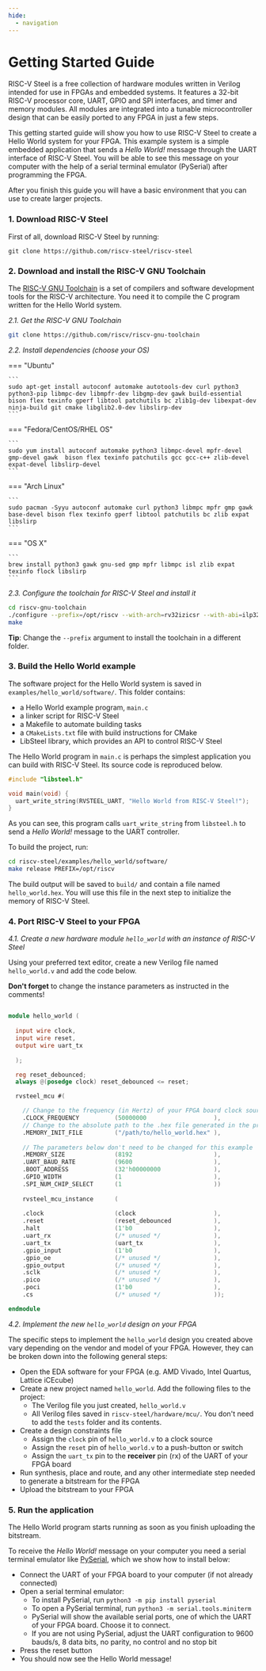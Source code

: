 ```yaml
---
hide:
  - navigation
---
```


# Getting Started Guide

RISC-V Steel is a free collection of hardware modules written in Verilog intended for use in FPGAs and embedded systems. It features a 32-bit RISC-V processor core, UART, GPIO and SPI interfaces, and timer and memory modules. All modules are integrated into a tunable microcontroller design that can be easily ported to any FPGA in just a few steps.

This getting started guide will show you how to use RISC-V Steel to create a Hello World system for your FPGA. This example system is a simple embedded application that sends a *Hello World!* message through the UART interface of RISC-V Steel. You will be able to see this message on your computer with the help of a serial terminal emulator (PySerial) after programming the FPGA.

After you finish this guide you will have a basic environment that you can use to create larger projects.

### 1. Download RISC-V Steel

First of all, download RISC-V Steel by running:

```
git clone https://github.com/riscv-steel/riscv-steel
```

### 2. Download and install the RISC-V GNU Toolchain

The [RISC-V GNU Toolchain](https://github.com/riscv-collab/riscv-gnu-toolchain) is a set of compilers and software development tools for the RISC-V architecture. You need it to compile the C program written for the Hello World system.

*2.1. Get the RISC-V GNU Toolchain*

```bash
git clone https://github.com/riscv/riscv-gnu-toolchain
```

*2.2. Install dependencies (choose your OS)*

=== "Ubuntu"

    ```
    sudo apt-get install autoconf automake autotools-dev curl python3 python3-pip libmpc-dev libmpfr-dev libgmp-dev gawk build-essential bison flex texinfo gperf libtool patchutils bc zlib1g-dev libexpat-dev ninja-build git cmake libglib2.0-dev libslirp-dev
    ```

=== "Fedora/CentOS/RHEL OS"

    ```
    sudo yum install autoconf automake python3 libmpc-devel mpfr-devel gmp-devel gawk  bison flex texinfo patchutils gcc gcc-c++ zlib-devel expat-devel libslirp-devel
    ```

=== "Arch Linux"

    ```
    sudo pacman -Syyu autoconf automake curl python3 libmpc mpfr gmp gawk base-devel bison flex texinfo gperf libtool patchutils bc zlib expat libslirp
    ```

=== "OS X"

    ```
    brew install python3 gawk gnu-sed gmp mpfr libmpc isl zlib expat texinfo flock libslirp
    ```

*2.3. Configure the toolchain for RISC-V Steel and install it*

```bash
cd riscv-gnu-toolchain
./configure --prefix=/opt/riscv --with-arch=rv32izicsr --with-abi=ilp32
make
```
**Tip**: Change the `--prefix` argument to install the toolchain in a different folder.

### 3. Build the Hello World example

The software project for the Hello World system is saved in `examples/hello_world/software/`. This folder contains:

- a Hello World example program, `main.c`
- a linker script for RISC-V Steel
- a Makefile to automate building tasks
- a `CMakeLists.txt` file with build instructions for CMake
- LibSteel library, which provides an API to control RISC-V Steel

The Hello World program in `main.c` is perhaps the simplest application you can build with RISC-V Steel. Its source code is reproduced below.

```c
#include "libsteel.h"

void main(void) {
  uart_write_string(RVSTEEL_UART, "Hello World from RISC-V Steel!");
}
```

As you can see, this program calls `uart_write_string` from `libsteel.h` to send a *Hello World!* message to the UART controller.

To build the project, run:

```bash
cd riscv-steel/examples/hello_world/software/
make release PREFIX=/opt/riscv
```

The build output will be saved to `build/` and contain a file named `hello_world.hex`. You will use this file in the next step to initialize the memory of RISC-V Steel.

### 4. Port RISC-V Steel to your FPGA

*4.1. Create a new hardware module `hello_world` with an instance of RISC-V Steel*

Using your preferred text editor, create a new Verilog file named `hello_world.v` and add the code below.

**Don't forget** to change the instance parameters as instructed in the comments!

```verilog

module hello_world (
  
  input wire clock,
  input wire reset,
  output wire uart_tx
  
  );

  reg reset_debounced;
  always @(posedge clock) reset_debounced <= reset;

  rvsteel_mcu #(

    // Change to the frequency (in Hertz) of your FPGA board clock source
    .CLOCK_FREQUENCY          (50000000                   ),
    // Change to the absolute path to the .hex file generated in the previous step
    .MEMORY_INIT_FILE         ("/path/to/hello_world.hex" ),
    
    // The parameters below don't need to be changed for this example
    .MEMORY_SIZE              (8192                       ),
    .UART_BAUD_RATE           (9600                       ),
    .BOOT_ADDRESS             (32'h00000000               ),
    .GPIO_WIDTH               (1                          ),
    .SPI_NUM_CHIP_SELECT      (1                          ))
    
    rvsteel_mcu_instance      (
    
    .clock                    (clock                      ),
    .reset                    (reset_debounced            ),
    .halt                     (1'b0                       ),
    .uart_rx                  (/* unused */               ),
    .uart_tx                  (uart_tx                    ),
    .gpio_input               (1'b0                       ),
    .gpio_oe                  (/* unused */               ),
    .gpio_output              (/* unused */               ),
    .sclk                     (/* unused */               ),
    .pico                     (/* unused */               ),
    .poci                     (1'b0                       ),
    .cs                       (/* unused */               ));

endmodule
```

*4.2. Implement the new `hello_world` design on your FPGA*

The specific steps to implement the `hello_world` design you created above vary depending on the vendor and model of your FPGA. However, they can be broken down into the following general steps:

- Open the EDA software for your FPGA (e.g. AMD Vivado, Intel Quartus, Lattice iCEcube)
- Create a new project named `hello_world`. Add the following files to the project:
    - The Verilog file you just created, `hello_world.v`
    - All Verilog files saved in `riscv-steel/hardware/mcu/`. You don't need to add the `tests` folder and its contents.
- Create a design constraints file
    - Assign the `clock` pin of `hello_world.v` to a clock source
    - Assign the `reset` pin of `hello_world.v` to a push-button or switch
    - Assign the `uart_tx` pin to the **receiver** pin (rx) of the UART of your FPGA board
- Run synthesis, place and route, and any other intermediate step needed to generate a bitstream for the FPGA
- Upload the bitstream to your FPGA 

### 5. Run the application

The Hello World program starts running as soon as you finish uploading the bitstream.

To receive the *Hello World!* message on your computer you need a serial terminal emulator like [PySerial](https://pythonhosted.org/pyserial/), which we show how to install below:

- Connect the UART of your FPGA board to your computer (if not already connected)
- Open a serial terminal emulator:
    - To install PySerial, run `python3 -m pip install pyserial`
    - To open a PySerial terminal, run `python3 -m serial.tools.miniterm`
    - PySerial will show the available serial ports, one of which the UART of your FPGA board. Choose it to connect.
    - If you are not using PySerial, adjust the UART configuration to 9600 bauds/s, 8 data bits, no parity, no control and no stop bit
- Press the reset button
- You should now see the Hello World message!

</br>
</br>